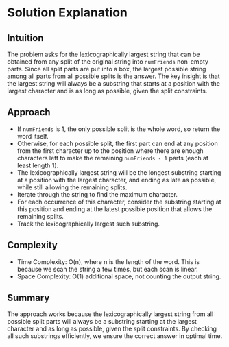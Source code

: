 # Solution Explanation

## Intuition
The problem asks for the lexicographically largest string that can be obtained from any split of the original string into `numFriends` non-empty parts. Since all split parts are put into a box, the largest possible string among all parts from all possible splits is the answer. The key insight is that the largest string will always be a substring that starts at a position with the largest character and is as long as possible, given the split constraints.

## Approach
- If `numFriends` is 1, the only possible split is the whole word, so return the word itself.
- Otherwise, for each possible split, the first part can end at any position from the first character up to the position where there are enough characters left to make the remaining `numFriends - 1` parts (each at least length 1).
- The lexicographically largest string will be the longest substring starting at a position with the largest character, and ending as late as possible, while still allowing the remaining splits.
- Iterate through the string to find the maximum character.
- For each occurrence of this character, consider the substring starting at this position and ending at the latest possible position that allows the remaining splits.
- Track the lexicographically largest such substring.

## Complexity
- Time Complexity: O(n), where n is the length of the word. This is because we scan the string a few times, but each scan is linear.
- Space Complexity: O(1) additional space, not counting the output string.

## Summary
The approach works because the lexicographically largest string from all possible split parts will always be a substring starting at the largest character and as long as possible, given the split constraints. By checking all such substrings efficiently, we ensure the correct answer in optimal time.
